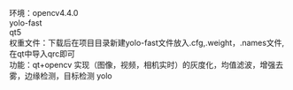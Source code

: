 环境：opencv4.4.0<br>
      yolo-fast<br>
      qt5<br>
      权重文件：下载后在项目目录新建yolo-fast文件放入.cfg,.weight，.names文件,在qt中导入qrc即可<br>
      功能：qt+opencv 实现（图像，视频，相机实时）的灰度化，均值滤波，增强去雾，边缘检测，目标检测 yolo<br>

 




      
